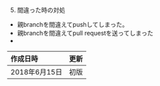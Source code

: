 5. 間違った時の対処
  - 親branchを間違えてpushしてしまった。
  - 親branchを間違えてpull requestを送ってしまった
  -




  |作成日時|更新|
  |:--|:--:|
  |2018年6月15日|初版|

